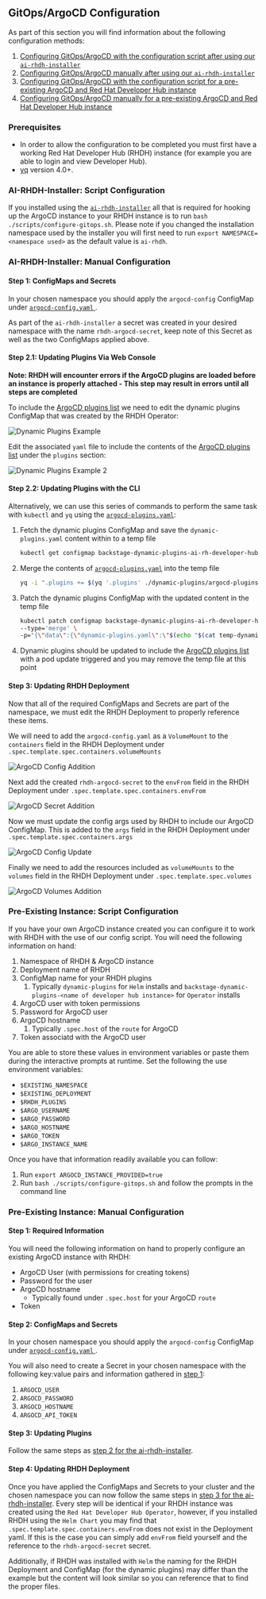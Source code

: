 ## GitOps/ArgoCD Configuration

As part of this section you will find information about the following configuration methods:

1. [Configuring GitOps/ArgoCD with the configuration script after using our `ai-rhdh-installer`](#ai-rhdh-installer-script-configuration)
2. [Configuring GitOps/ArgoCD manually after using our `ai-rhdh-installer`](#ai-rhdh-installer-manual-configuration)
3. [Configuring GitOps/ArgoCD with the configuration script for a pre-existing ArgoCD and Red Hat Developer Hub instance](#pre-existing-instance-script-configuration)
4. [Configuring GitOps/ArgoCD manually for a pre-existing ArgoCD and Red Hat Developer Hub instance](#pre-existing-instance-manual-configuration)

### Prerequisites
<!---
TODO: Once RHDH configuration is complete we should link a reference to it here.
-->
- In order to allow the configuration to be completed you must first have a working Red Hat Developer Hub (RHDH) instance (for example you are able to login and view Developer Hub).
- [yq](https://github.com/mikefarah/yq/) version 4.0+.

### AI-RHDH-Installer: Script Configuration
If you installed using the [`ai-rhdh-installer`](../README.md#install) all that is required for hooking up the ArgoCD instance to your RHDH instance is to run `bash ./scripts/configure-gitops.sh`. Please note if you changed the installation namespace used by the installer you will first need to run `export NAMESPACE=<namespace used>` as the default value is `ai-rhdh`.

### AI-RHDH-Installer: Manual Configuration

#### Step 1: ConfigMaps and Secrets
In your chosen namespace you should apply the `argocd-config` ConfigMap under [`argocd-config.yaml` ](../resources/argocd-config.yaml).

As part of the `ai-rhdh-installer` a secret was created in your desired namespace with the name `rhdh-argocd-secret`, keep note of this Secret as well as the two ConfigMaps applied above.

#### Step 2.1: Updating Plugins Via Web Console
**Note: RHDH will encounter errors if the ArgoCD plugins are loaded before an instance is properly attached - This step may result in errors until all steps are completed**

To include the [ArgoCD plugins list](../dynamic-plugins/argocd-plugins.yaml) we need to edit the dynamic plugins ConfigMap that was created by the RHDH Operator:

![Dynamic Plugins Example](../assets/dynamic-plugins-example.png)

Edit the associated `yaml` file to include the contents of the [ArgoCD plugins list](../dynamic-plugins/argocd-plugins.yaml) under the `plugins` section:

![Dynamic Plugins Example 2](../assets/dynamic-plugins-example-2.png)

#### Step 2.2: Updating Plugins with the CLI

Alternatively, we can use this series of commands to perform the same task with `kubectl` and `yq` using the [`argocd-plugins.yaml`](../dynamic-plugins/argocd-plugins.yaml):

1. Fetch the dynamic plugins ConfigMap and save the `dynamic-plugins.yaml` content within to a temp file
    ```sh
    kubectl get configmap backstage-dynamic-plugins-ai-rh-developer-hub -n ai-rhdh -o yaml | yq '.data["dynamic-plugins.yaml"]' > temp-dynamic-plugins.yaml
    ```
2. Merge the contents of [`argocd-plugins.yaml`](../dynamic-plugins/argocd-plugins.yaml) into the temp file
    ```sh
    yq -i ".plugins += $(yq '.plugins' ./dynamic-plugins/argocd-plugins.yaml -M -o json) | .plugins |= unique_by(.package)" temp-dynamic-plugins.yaml
    ```
3. Patch the dynamic plugins ConfigMap with the updated content in the temp file
    ```sh
    kubectl patch configmap backstage-dynamic-plugins-ai-rh-developer-hub -n ai-rhdh \
    --type='merge' \
    -p="{\"data\":{\"dynamic-plugins.yaml\":\"$(echo "$(cat temp-dynamic-plugins.yaml)" | sed 's/"/\\"/g' | sed 's/$/\\n/g' | tr -d '\n')\"}}"
    ```
4. Dynamic plugins should be updated to include the [ArgoCD plugins list](../dynamic-plugins/argocd-plugins.yaml) with a pod update triggered and you may remove the temp file at this point

#### Step 3: Updating RHDH Deployment
Now that all of the required ConfigMaps and Secrets are part of the namespace, we must edit the RHDH Deployment to properly reference these items.

We will need to add the `argocd-config.yaml` as a `VolumeMount` to the `containers` field in the RHDH Deployment under `.spec.template.spec.containers.volumeMounts`

![ArgoCD Config Addition](../assets/argocd-config-example.png)

Next add the created `rhdh-argocd-secret` to the `envFrom` field in the RHDH Deployment under `.spec.template.spec.containers.envFrom`

![ArgoCD Secret Addition](../assets/argocd-secrets-example.png)

Now we must update the config args used by RHDH to include our ArgoCD ConfigMap. This is added to the `args` field in the RHDH Deployment under `.spec.template.spec.containers.args`

![ArgoCD Config Update](../assets/argocd-config-addition.png)

Finally we need to add the resources included as `volumeMounts` to the `volumes` field in the RHDH Deployment under `.spec.template.spec.volumes`

![ArgoCD Volumes Addition](../assets/argocd-volumes-example.png)

### Pre-Existing Instance: Script Configuration
If you have your own ArgoCD instance created you can configure it to work with RHDH with the use of our config script. You will need the following information on hand:

1. Namespace of RHDH & ArgoCD instance
2. Deployment name of RHDH
3. ConfigMap name for your RHDH plugins
   1. Typically `dynamic-plugins` for `Helm` installs and `backstage-dynamic-plugins-<name of developer hub instance>` for `Operator` installs
4. ArgoCD user with token permissions
5. Password for ArgoCD user
6. ArgoCD hostname
   1. Typically `.spec.host` of the `route` for ArgoCD
7. Token associatd with the ArgoCD user

You are able to store these values in environment variables or paste them during the interactive prompts at runtime. Set the following the use environment variables:
- `$EXISTING_NAMESPACE`
- `$EXISTING_DEPLOYMENT`
- `$RHDH_PLUGINS`
- `$ARGO_USERNAME`
- `$ARGO_PASSWORD`
- `$ARGO_HOSTNAME`
- `$ARGO_TOKEN`
- `$ARGO_INSTANCE_NAME`

Once you have that information readily available you can follow:

1. Run `export ARGOCD_INSTANCE_PROVIDED=true`
2. Run `bash ./scripts/configure-gitops.sh` and follow the prompts in the command line

### Pre-Existing Instance: Manual Configuration

#### Step 1: Required Information
You will need the following information on hand to properly configure an existing ArgoCD instance with RHDH:

- ArgoCD User (with permissions for creating tokens)
- Password for the user
- ArgoCD hostname
  - Typically found under `.spec.host` for your ArgoCD `route`
- Token

#### Step 2: ConfigMaps and Secrets
In your chosen namespace you should apply the `argocd-config` ConfigMap under [`argocd-config.yaml` ](../resources/argocd-config.yaml).

You will also need to create a Secret in your chosen namespace with the following key:value pairs and information gathered in [step 1](#step-1-required-information):
1. `ARGOCD_USER`
2. `ARGOCD_PASSWORD`
3. `ARGOCD_HOSTNAME`
4. `ARGOCD_API_TOKEN`

#### Step 3: Updating Plugins
Follow the same steps as [step 2 for the ai-rhdh-installer](#step-2-updating-plugins).

#### Step 4: Updating RHDH Deployment
Once you have applied the ConfigMaps and Secrets to your cluster and the chosen namespace you can now follow the same steps in [step 3 for the ai-rhdh-installer](#step-3-updating-rhdh-deployment). Every step will be identical if your RHDH instance was created using the `Red Hat Developer Hub Operator`, however, if you installed RHDH using the `Helm Chart` you may find that `.spec.template.spec.containers.envFrom` does not exist in the Deployment yaml. If this is the case you can simply add `envFrom` field yourself and the reference to the `rhdh-argocd-secret` secret.

Additionally, if RHDH was installed with `Helm` the naming for the RHDH Deployment and ConfigMap (for the dynamic plugins) may differ than the example but the content will look similar so you can reference that to find the proper files.